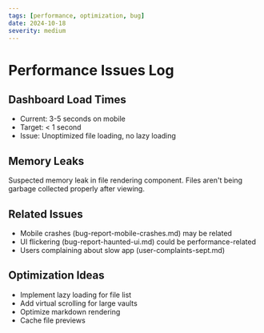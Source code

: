 ```yaml
---
tags: [performance, optimization, bug]
date: 2024-10-18
severity: medium
---
```


# Performance Issues Log

## Dashboard Load Times
- Current: 3-5 seconds on mobile
- Target: < 1 second
- Issue: Unoptimized file loading, no lazy loading

## Memory Leaks
Suspected memory leak in file rendering component. Files aren't being garbage collected properly after viewing.

## Related Issues
- Mobile crashes (bug-report-mobile-crashes.md) may be related
- UI flickering (bug-report-haunted-ui.md) could be performance-related
- Users complaining about slow app (user-complaints-sept.md)

## Optimization Ideas
- Implement lazy loading for file list
- Add virtual scrolling for large vaults
- Optimize markdown rendering
- Cache file previews
